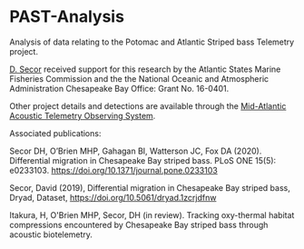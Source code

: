 PAST-Analysis
=============

Analysis of data relating to the Potomac and Atlantic Striped bass Telemetry project.

[D. Secor](mailto:secor@umces.edu) received support for this research by the Atlantic States Marine Fisheries Commission and the the National Oceanic and Atmospheric Administration Chesapeake Bay Office: Grant No. 16-0401.

Other project details and detections are available through the [Mid-Atlantic Acoustic Telemetry Observing System](https://matos.asascience.com/project/detail/60).


Associated publications:

Secor DH, O’Brien MHP, Gahagan BI, Watterson JC, Fox DA (2020). Differential migration in Chesapeake Bay striped bass. PLoS ONE 15(5): e0233103. https://doi.org/10.1371/journal.pone.0233103

Secor, David (2019), Differential migration in Chesapeake Bay striped bass, Dryad, Dataset, https://doi.org/10.5061/dryad.1zcrjdfnw

Itakura, H, O'Brien MHP, Secor, DH (in review). Tracking oxy-thermal habitat compressions encountered by Chesapeake Bay striped bass
through acoustic biotelemetry.
